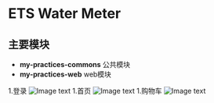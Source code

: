 # ETS Water Meter

## 主要模块

* **my-practices-commons** 公共模块
* **my-practices-web** web模块

1.登录
![Image text](http://images.braisedpanda.club/shop%20denglu.png)
1.首页
![Image text](http://images.braisedpanda.club/shop%20shouye2.png)
1.购物车
![Image text](http://images.braisedpanda.club/shop%20cart.png)